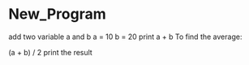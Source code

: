 # New_Program
add two variable a and b
a = 10
b = 20 
print a + b
To find the average:

(a + b) / 2
print the result

